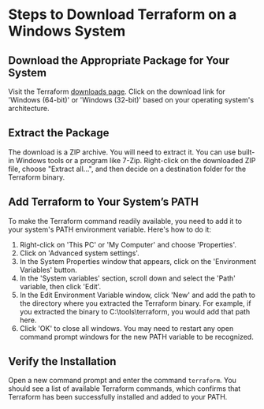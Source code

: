 # Steps to Download Terraform on a Windows System

## Download the Appropriate Package for Your System
Visit the Terraform [downloads page](https://www.terraform.io/downloads.html). Click on the download link for 'Windows (64-bit)' or 'Windows (32-bit)' based on your operating system's architecture.

## Extract the Package
The download is a ZIP archive. You will need to extract it. You can use built-in Windows tools or a program like 7-Zip. Right-click on the downloaded ZIP file, choose "Extract all...", and then decide on a destination folder for the Terraform binary.

## Add Terraform to Your System’s PATH
To make the Terraform command readily available, you need to add it to your system's PATH environment variable. Here's how to do it:
1. Right-click on 'This PC' or 'My Computer' and choose 'Properties'.
2. Click on 'Advanced system settings'.
3. In the System Properties window that appears, click on the 'Environment Variables' button.
4. In the 'System variables' section, scroll down and select the 'Path' variable, then click 'Edit'.
5. In the Edit Environment Variable window, click 'New' and add the path to the directory where you extracted the Terraform binary. For example, if you extracted the binary to C:\tools\terraform, you would add that path here.
6. Click 'OK' to close all windows. You may need to restart any open command prompt windows for the new PATH variable to be recognized.

## Verify the Installation
Open a new command prompt and enter the command `terraform`. You should see a list of available Terraform commands, which confirms that Terraform has been successfully installed and added to your PATH.
